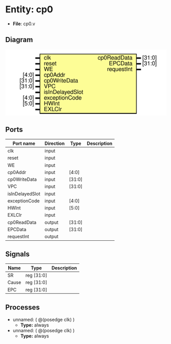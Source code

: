 # Entity: cp0 

- **File**: cp0.v
## Diagram

![Diagram](cp0.svg "Diagram")
## Ports

| Port name       | Direction | Type   | Description |
| --------------- | --------- | ------ | ----------- |
| clk             | input     |        |             |
| reset           | input     |        |             |
| WE              | input     |        |             |
| cp0Addr         | input     | [4:0]  |             |
| cp0WriteData    | input     | [31:0] |             |
| VPC             | input     | [31:0] |             |
| isInDelayedSlot | input     |        |             |
| exceptionCode   | input     | [4:0]  |             |
| HWInt           | input     | [5:0]  |             |
| EXLClr          | input     |        |             |
| cp0ReadData     | output    | [31:0] |             |
| EPCData         | output    | [31:0] |             |
| requestInt      | output    |        |             |
## Signals

| Name  | Type       | Description |
| ----- | ---------- | ----------- |
| SR    | reg [31:0] |             |
| Cause | reg [31:0] |             |
| EPC   | reg [31:0] |             |
## Processes
- unnamed: ( @(posedge clk) )
  - **Type:** always
- unnamed: ( @(posedge clk) )
  - **Type:** always

